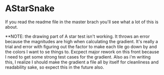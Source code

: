 # AStarSnake
If you read the readme file in the master brach you'll see what a lot of this is about.

**NOTE: the drawing part of A star test isn't working. It throws an error because the magnitudes are
high when calculating the gradient. It's really a trial and error with figuring out the factor to make 
each tile go down by and the colors I want to se things to. Excpect major rework on this front because I 
need to get some strong test cases for the gradient. Also as i'm writing this, I realize I should make 
the gradient a file all by itself for cleanliness and readability sake, so expect this in the future also.
